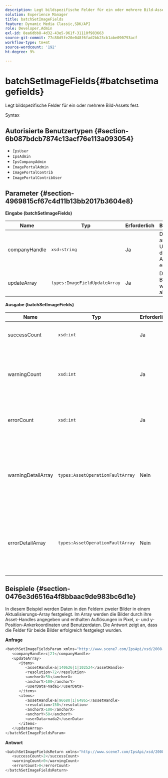 ```yaml
---
description: Legt bildspezifische Felder für ein oder mehrere Bild-Assets fest.
solution: Experience Manager
title: batchSetImageFields
feature: Dynamic Media Classic,SDK/API
role: Developer,Admin
exl-id: 8ea6dbb8-4d32-43e5-961f-31110f983663
source-git-commit: 77c88d5fe20e048f6fad2bb23cb1abe090793acf
workflow-type: tm+mt
source-wordcount: '192'
ht-degree: 9%

---
```


# batchSetImageFields{#batchsetimagefields}

Legt bildspezifische Felder für ein oder mehrere Bild-Assets fest.

Syntax

## Autorisierte Benutzertypen {#section-6b087bdcb7874c13acf76e113a093054}

* `IpsUser`
* `IpsAdmin`
* `IpsCompanyAdmin`
* `ImagePortalAdmin`
* `ImagePortalContrib`
* `ImagePortalContribUser`

## Parameter {#section-4969815cf67c4d11b13bb2017b3604e8}

**Eingabe (batchSetImageFields)**

| Name | Typ | Erforderlich | Beschreibung |
|---|---|---|---|
| companyHandle | `xsd:string` | Ja | Das -Handle an das Unternehmen, das die Bild-Assets enthält. |
| updateArray | `types:ImageFieldUpdateArray` | Ja | Das Array von Bildfeldern wird aktualisiert. |

**Ausgabe (batchSetImageFields)**

| Name | Typ | Erforderlich | Beschreibung |
|---|---|---|---|
| successCount | `xsd:int` | Ja | Die Anzahl der erfolgreich festgelegten Bildfelder. |
| warningCount | `xsd:int` | Ja | Die Anzahl der Warnhinweise, die generiert wurden, als der Vorgang versucht hat, die Bildfelder festzulegen. |
| errorCount | `xsd:int` | Ja | Die Anzahl der Fehler, die beim Versuch erzeugt wurden, die Bildfelder festzulegen. |
| warningDetailArray | `types:AssetOperationFaultArray` | Nein | Das Array von Details, die mit den Assets verknüpft sind und Warnungen generiert haben, wenn der Vorgang versucht hat, die Aktualisierungen anzuwenden. |
| errorDetailArray | `types:AssetOperationFaultArray` | Nein | Das Array von Details, die mit den Assets verknüpft sind und Fehler generiert haben, als der Vorgang versucht hat, die Aktualisierungen anzuwenden. |

## Beispiele {#section-0476e3d6516a4f8bbaac9de983bc6d1e}

In diesem Beispiel werden Daten in den Feldern zweier Bilder in einem Aktualisierungs-Array festgelegt. Im Array werden die Bilder durch ihre Asset-Handles angegeben und enthalten Auflösungen in Pixel, x- und y-Position-Ankerkoordinaten und Benutzerdaten. Die Antwort zeigt an, dass die Felder für beide Bilder erfolgreich festgelegt wurden.

**Anfrage**

```java
<batchSetImageFieldsParam xmlns="http://www.scene7.com/IpsApi/xsd/2008-01-15">
   <companyHandle>c|21</companyHandle>
   <updateArray>
      <items>
         <assetHandle>a|140626|1|102524</assetHandle>
         <resolution>72</resolution>
         <anchorX>50</anchorX>
         <anchorY>100</anchorY>
         <userData>nada1</userData>
      </items>
      <items>
         <assetHandle>a|96680|1|64865</assetHandle>
         <resolution>150</resolution>
         <anchorX>100</anchorX>
         <anchorY>50</anchorY>
         <userData>nada2</userData>
      </items>
   </updateArray>
</batchSetImageFieldsParam>
```

**Antwort**

```java
<batchSetImageFieldsReturn xmlns="http://www.scene7.com/IpsApi/xsd/2008-01-15">
   <successCount>2</successCount>
   <warningCount>0</warningCount>
   <errorCount>0</errorCount>
</batchSetImageFieldsReturn>
```

